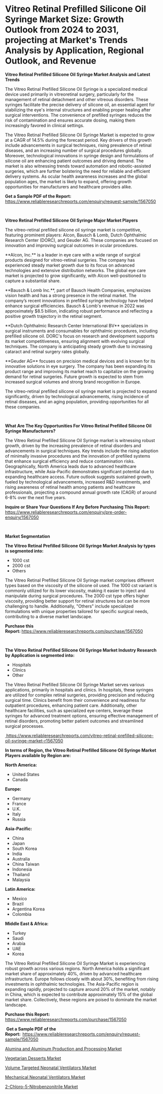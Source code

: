 <p><h1>Vitreo Retinal Prefilled Silicone Oil Syringe Market Size: Growth Outlook from 2024 to 2031, projecting at Market's Trends Analysis by Application, Regional Outlook, and Revenue</h1></p><p><strong>Vitreo Retinal Prefilled Silicone Oil Syringe Market Analysis and Latest Trends</strong></p>
<p><p>The Vitreo Retinal Prefilled Silicone Oil Syringe is a specialized medical device used primarily in vitreoretinal surgery, particularly for the management of retinal detachment and other vitreous disorders. These syringes facilitate the precise delivery of silicone oil, an essential agent for stabilizing the eye's internal structures and enabling proper healing after surgical interventions. The convenience of prefilled syringes reduces the risk of contamination and ensures accurate dosing, making them increasingly favored in clinical settings.</p><p>The Vitreo Retinal Prefilled Silicone Oil Syringe Market is expected to grow at a CAGR of 14.5% during the forecast period. Key drivers of this growth include advancements in surgical techniques, rising prevalence of retinal diseases, and an increasing number of surgical procedures globally. Moreover, technological innovations in syringe design and formulations of silicone oil are enhancing patient outcomes and driving demand. The market is also witnessing trends toward automation and robotic-assisted surgeries, which are further bolstering the need for reliable and efficient delivery systems. As ocular health awareness increases and the global population ages, the market is likely to expand, offering growth opportunities for manufacturers and healthcare providers alike.</p></p>
<p><strong>Get a Sample PDF of the Report:&nbsp;</strong> <a href="https://www.reliableresearchreports.com/enquiry/request-sample/1567050?utm_campaign=5&utm_medium=2&utm_source=Github&utm_content=ia&utm_term=07122024&utm_id=vitreo-retinal-prefilled-silicone-oil-syringe">https://www.reliableresearchreports.com/enquiry/request-sample/1567050</a></p>
<p>&nbsp;</p>
<p><strong>Vitreo Retinal Prefilled Silicone Oil Syringe Major Market Players</strong></p>
<p><p>The vitreo-retinal prefilled silicone oil syringe market is competitive, featuring prominent players: Alcon, Bausch & Lomb, Dutch Ophthalmic Research Center (DORC), and Geuder AG. These companies are focused on innovation and improving surgical outcomes in ocular procedures.</p><p>**Alcon, Inc.** is a leader in eye care with a wide range of surgical products designed for vitreo-retinal surgeries. The company has experienced steady market growth due to its focus on advanced technologies and extensive distribution networks. The global eye care market is projected to grow significantly, with Alcon well-positioned to capture a substantial share.</p><p>**Bausch & Lomb Inc.**, part of Bausch Health Companies, emphasizes vision health and has a strong presence in the retinal market. The company’s recent innovations in prefilled syringe technology have helped enhance surgical efficiencies. Bausch & Lomb's revenue in 2022 was approximately $8.5 billion, indicating robust performance and reflecting a positive growth trajectory in the retinal segment.</p><p>**Dutch Ophthalmic Research Center International BV** specializes in surgical instruments and consumables for ophthalmic procedures, including prefilled silicone oil. DORC's focus on research and development supports its market competitiveness, ensuring alignment with evolving surgical techniques. The company is anticipating steady growth due to increasing cataract and retinal surgery rates globally.</p><p>**Geuder AG** focuses on precision medical devices and is known for its innovative solutions in eye surgery. The company has been expanding its product range and improving its market reach to capitalize on the growing demand for retinal surgeries. Future growth is expected to stem from increased surgical volumes and strong brand recognition in Europe.</p><p>The vitreo-retinal prefilled silicone oil syringe market is projected to expand significantly, driven by technological advancements, rising incidence of retinal diseases, and an aging population, providing opportunities for all these companies.</p></p>
<p>&nbsp;</p>
<p><strong>What Are The Key Opportunities For Vitreo Retinal Prefilled Silicone Oil Syringe Manufacturers?</strong></p>
<p><p>The Vitreo Retinal Prefilled Silicone Oil Syringe market is witnessing robust growth, driven by the increasing prevalence of retinal disorders and advancements in surgical techniques. Key trends include the rising adoption of minimally invasive procedures and the innovation of prefilled systems that enhance surgical efficiency and reduce contamination risks. Geographically, North America leads due to advanced healthcare infrastructure, while Asia-Pacific demonstrates significant potential due to expanding healthcare access. Future outlook suggests sustained growth, fueled by technological advancements, increased R&D investments, and rising awareness of retinal health among patients and healthcare professionals, projecting a compound annual growth rate (CAGR) of around 6-8% over the next five years.</p></p>
<p><strong>Inquire or Share Your Questions If Any Before Purchasing This Report:</strong> <a href="https://www.reliableresearchreports.com/enquiry/pre-order-enquiry/1567050?utm_campaign=5&utm_medium=2&utm_source=Github&utm_content=ia&utm_term=07122024&utm_id=vitreo-retinal-prefilled-silicone-oil-syringe">https://www.reliableresearchreports.com/enquiry/pre-order-enquiry/1567050</a></p>
<p>&nbsp;</p>
<p><strong>Market Segmentation</strong></p>
<p><strong>The Vitreo Retinal Prefilled Silicone Oil Syringe Market Analysis by types is segmented into:</strong></p>
<p><ul><li>1000 cst</li><li>2000 cst</li><li>Others</li></ul></p>
<p><p>The Vitreo Retinal Prefilled Silicone Oil Syringe market comprises different types based on the viscosity of the silicone oil used. The 1000 cst variant is commonly utilized for its lower viscosity, making it easier to inject and manipulate during surgical procedures. The 2000 cst type offers higher viscosity, providing better support for retinal structures but can be more challenging to handle. Additionally, "Others" include specialized formulations with unique properties tailored for specific surgical needs, contributing to a diverse market landscape.</p></p>
<p><strong>Purchase this Report:&nbsp;</strong><a href="https://www.reliableresearchreports.com/purchase/1567050?utm_campaign=5&utm_medium=2&utm_source=Github&utm_content=ia&utm_term=07122024&utm_id=vitreo-retinal-prefilled-silicone-oil-syringe">https://www.reliableresearchreports.com/purchase/1567050</a></p>
<p>&nbsp;</p>
<p><strong>The Vitreo Retinal Prefilled Silicone Oil Syringe Market Industry Research by Application is segmented into:</strong></p>
<p><ul><li>Hospitals</li><li>Clinics</li><li>Other</li></ul></p>
<p><p>The Vitreo Retinal Prefilled Silicone Oil Syringe Market serves various applications, primarily in hospitals and clinics. In hospitals, these syringes are utilized for complex retinal surgeries, providing precision and reducing surgical time. Clinics benefit from their convenience and readiness for outpatient procedures, enhancing patient care. Additionally, other healthcare facilities, such as specialized eye centers, leverage these syringes for advanced treatment options, ensuring effective management of retinal disorders, promoting better patient outcomes and streamlined surgical processes.</p></p>
<p><a href="https://www.reliableresearchreports.com/vitreo-retinal-prefilled-silicone-oil-syringe-market-r1567050?utm_campaign=5&utm_medium=2&utm_source=Github&utm_content=ia&utm_term=07122024&utm_id=vitreo-retinal-prefilled-silicone-oil-syringe">&nbsp;https://www.reliableresearchreports.com/vitreo-retinal-prefilled-silicone-oil-syringe-market-r1567050</a></p>
<p><strong>In terms of Region, the Vitreo Retinal Prefilled Silicone Oil Syringe Market Players available by Region are:</strong></p>
<p>
    <p> <strong> North America: </strong>
        <ul>
            <li>United States</li>
            <li>Canada</li>
        </ul>
        </p> 
    <p> <strong> Europe: </strong>
        <ul>
            <li>Germany</li>
            <li>France</li>
            <li>U.K.</li>
            <li>Italy</li>
            <li>Russia</li>
        </ul>
        </p> 
    <p> <strong> Asia-Pacific: </strong>
        <ul>
            <li>China</li>
            <li>Japan</li>
            <li>South Korea</li>
            <li>India</li>
            <li>Australia</li>
            <li>China Taiwan</li>
            <li>Indonesia</li>
            <li>Thailand</li>
            <li>Malaysia</li>
        </ul>
        </p> 
    <p> <strong> Latin America: </strong>
        <ul>
            <li>Mexico</li>
            <li>Brazil</li>
            <li>Argentina Korea</li>
            <li>Colombia</li>
        </ul>
        </p> 
    <p> <strong> Middle East & Africa: </strong>
        <ul>
            <li>Turkey</li>
            <li>Saudi</li>
            <li>Arabia</li>
            <li>UAE</li>
            <li>Korea</li>
        </ul>
    </p>
    </p>
<p><p>The Vitreo Retinal Prefilled Silicone Oil Syringe Market is experiencing robust growth across various regions. North America holds a significant market share of approximately 40%, driven by advanced healthcare infrastructure. Europe follows closely with about 30%, benefiting from rising investments in ophthalmic technologies. The Asia-Pacific region is expanding rapidly, projected to capture around 20% of the market, notably in China, which is expected to contribute approximately 15% of the global market share. Collectively, these regions are poised to dominate the market landscape.</p></p>
<p><strong>Purchase this Report: </strong><a href="https://www.reliableresearchreports.com/purchase/1567050?utm_campaign=5&utm_medium=2&utm_source=Github&utm_content=ia&utm_term=07122024&utm_id=vitreo-retinal-prefilled-silicone-oil-syringe">https://www.reliableresearchreports.com/purchase/1567050</a></p>
<p>&nbsp;<strong>Get a Sample PDF of the Report:&nbsp;&nbsp;</strong><a href="https://www.reliableresearchreports.com/enquiry/request-sample/1567050?utm_campaign=5&utm_medium=2&utm_source=Github&utm_content=ia&utm_term=07122024&utm_id=vitreo-retinal-prefilled-silicone-oil-syringe">https://www.reliableresearchreports.com/enquiry/request-sample/1567050</a></p>
<p><strong></strong></p>
<p><p><a href="https://www.linkedin.com/pulse/report-impact-latest-trends-alumina-aluminum-production-itjje?utm_campaign=5&utm_medium=2&utm_source=Github&utm_content=ia&utm_term=07122024&utm_id=vitreo-retinal-prefilled-silicone-oil-syringe">Alumina and Aluminum Production and Processing Market</a></p><p><a href="https://issuu.com/reportprime-2/docs/vegetarian-desserts-market-size-2030.pptx?utm_campaign=5&utm_medium=2&utm_source=Github&utm_content=ia&utm_term=07122024&utm_id=vitreo-retinal-prefilled-silicone-oil-syringe">Vegetarian Desserts Market</a></p><p><a href="https://github.com/FlorianWolf90/Market-Research-Report-List-1/blob/main/volume-targeted-neonatal-ventilators-market.md?utm_campaign=5&utm_medium=2&utm_source=Github&utm_content=ia&utm_term=07122024&utm_id=vitreo-retinal-prefilled-silicone-oil-syringe">Volume Targeted Neonatal Ventilators Market</a></p><p><a href="https://github.com/lylyparadise/Market-Research-Report-List-5/blob/main/mechanical-neonatal-ventilators-market.md?utm_campaign=5&utm_medium=2&utm_source=Github&utm_content=ia&utm_term=07122024&utm_id=vitreo-retinal-prefilled-silicone-oil-syringe">Mechanical Neonatal Ventilators Market</a></p><p><a href="https://issuu.com/reportprime-2/docs/2-chloro-5-nitrobenzonitrile-market-size-2030.pptx?utm_campaign=5&utm_medium=2&utm_source=Github&utm_content=ia&utm_term=07122024&utm_id=vitreo-retinal-prefilled-silicone-oil-syringe">2-Chloro-5-Nitrobenzonitrile Market</a></p></p>